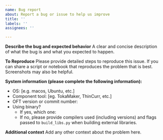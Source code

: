```yaml
---
name: Bug report
about: Report a bug or issue to help us improve
title: ''
labels: ''
assignees: ''

---
```


**Describe the bug and expected behavior**
A clear and concise description of what the bug is and what you expected to happen.

**To Reproduce**
Please provide detailed steps to reproduce this issue. If you can share a script or notebook that reproduces the problem that is best. Screenshots may also be helpful.

**System information (please complete the following information):**
 - OS: [e.g. macos, Ubuntu, etc.]
 - Component tool: [eg. TokaMaker, ThinCurr, etc.]
 - OFT version or commit number:
 - Using binary?
   * If yes, which one:
   * If no, please provide compilers used (including versions) and flags passed to `build_libs.py` when building external libraries.

**Additional context**
Add any other context about the problem here.
